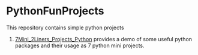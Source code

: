 # PythonFunProjects

This repository contains simple python projects

1. <a href='https://github.com/dsharmabtg/PythonFunProjects/tree/master/7Mini_2Liners_Projects_Python'>7Mini_2Liners_Projects_Python</a> provides a demo of some useful python packages and their usage as 7 python mini projects.

